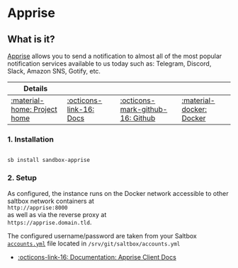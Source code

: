 # Apprise

## What is it?

[Apprise](https://github.com/caronc/apprise) allows you to send a notification to almost all of the most popular notification services available to us today such as: Telegram, Discord, Slack, Amazon SNS, Gotify, etc.

| Details     |             |             |             |
|-------------|-------------|-------------|-------------|
| [:material-home: Project home ](https://github.com/caronc/apprise) | [:octicons-link-16: Docs](https://github.com/caronc/apprise/wiki) | [:octicons-mark-github-16: Github](https://github.com/caronc/apprise) | [:material-docker: Docker ](https://hub.docker.com/r/caronc/apprise)|

### 1. Installation

``` shell

sb install sandbox-apprise

```

### 2. Setup

As configured, the instance runs on the Docker network accessible to other saltbox network containers at <br />
`http://apprise:8000` <br />
as well as via the reverse proxy at <br />
`https://apprise.domain.tld`.

The configured username/password are taken from your Saltbox [`accounts.yml`](/../../saltbox/install/install/#configuration) file located in `/srv/git/saltbox/accounts.yml`

- [:octicons-link-16: Documentation: Apprise Client Docs](https://github.com/caronc/apprise/wiki)
